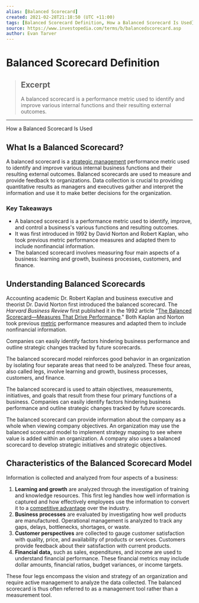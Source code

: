 ```yaml
---
alias: [Balanced Scorecard]
created: 2021-02-28T21:18:50 (UTC +11:00)
tags: [Balanced Scorecard Definition, How a Balanced Scorecard Is Used]
source: https://www.investopedia.com/terms/b/balancedscorecard.asp
author: Evan Tarver
---
```


# Balanced Scorecard Definition

> ## Excerpt
> A balanced scorecard is a performance metric used to identify and improve various internal functions and their resulting external outcomes.

---

How a Balanced Scorecard Is Used
## What Is a Balanced Scorecard?

A balanced scorecard is a [strategic management](https://www.investopedia.com/terms/s/strategic-management.asp) performance metric used to identify and improve various internal business functions and their resulting external outcomes. Balanced scorecards are used to measure and provide feedback to organizations. Data collection is crucial to providing quantitative results as managers and executives gather and interpret the information and use it to make better decisions for the organization.

### Key Takeaways

-   A balanced scorecard is a performance metric used to identify, improve, and control a business's various functions and resulting outcomes.
-   It was first introduced in 1992 by David Norton and Robert Kaplan, who took previous metric performance measures and adapted them to include nonfinancial information.
-   The balanced scorecard involves measuring four main aspects of a business: learning and growth, business processes, customers, and finance.

## Understanding Balanced Scorecards

Accounting academic Dr. Robert Kaplan and business executive and theorist Dr. David Norton first introduced the balanced scorecard. The _Harvard Business Review_ first published it in the 1992 article "[The Balanced Scorecard—Measures That Drive Performance](https://hbr.org/1992/01/the-balanced-scorecard-measures-that-drive-performance-2)." Both Kaplan and Norton took previous [metric](https://www.investopedia.com/terms/m/metrics.asp) performance measures and adapted them to include nonfinancial information.

Companies can easily identify factors hindering business performance and outline strategic changes tracked by future scorecards.

The balanced scorecard model reinforces good behavior in an organization by isolating four separate areas that need to be analyzed. These four areas, also called legs, involve learning and growth, business processes, customers, and finance.

The balanced scorecard is used to attain objectives, measurements, initiatives, and goals that result from these four primary functions of a business. Companies can easily identify factors hindering business performance and outline strategic changes tracked by future scorecards.

The balanced scorecard can provide information about the company as a whole when viewing company objectives. An organization may use the balanced scorecard model to implement strategy mapping to see where value is added within an organization. A company also uses a balanced scorecard to develop strategic initiatives and strategic objectives.

## Characteristics of the Balanced Scorecard Model

Information is collected and analyzed from four aspects of a business:

1.  **Learning and growth** are analyzed through the investigation of training and knowledge resources. This first leg handles how well information is captured and how effectively employees use the information to convert it to a [competitive advantage](https://www.investopedia.com/terms/c/competitive_advantage.asp) over the industry.
2.  **Business processes** are evaluated by investigating how well products are manufactured. Operational management is analyzed to track any gaps, delays, bottlenecks, shortages, or waste.
3.  **Customer perspectives** are collected to gauge customer satisfaction with quality, price, and availability of products or services. Customers provide feedback about their satisfaction with current products.
4.  **Financial data,** such as sales, expenditures, and income are used to understand financial performance. These financial metrics may include dollar amounts, financial ratios, budget variances, or income targets.

These four legs encompass the vision and strategy of an organization and require active management to analyze the data collected. The balanced scorecard is thus often referred to as a management tool rather than a measurement tool.
